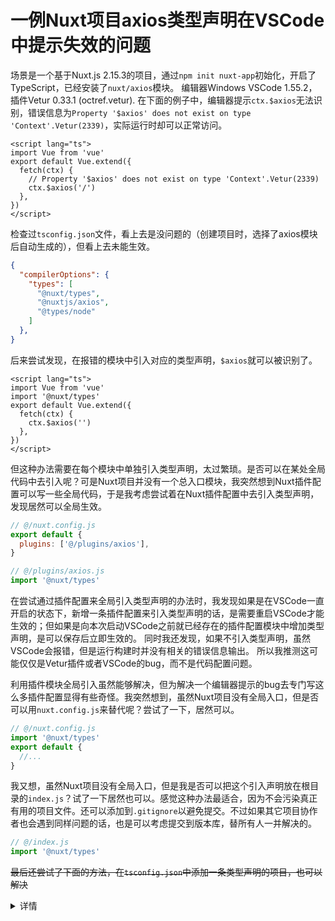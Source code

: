 # 一例Nuxt项目axios类型声明在VSCode中提示失效的问题

场景是一个基于Nuxt.js 2.15.3的项目，通过`npm init nuxt-app`初始化，开启了TypeScript，已经安装了`nuxt/axios`模块。
编辑器Windows VSCode 1.55.2，插件Vetur 0.33.1 (octref.vetur).
在下面的例子中，编辑器提示`ctx.$axios`无法识别，错误信息为`Property '$axios' does not exist on type 'Context'.Vetur(2339)`，实际运行时却可以正常访问。
```vue
<script lang="ts">
import Vue from 'vue'
export default Vue.extend({
  fetch(ctx) {
    // Property '$axios' does not exist on type 'Context'.Vetur(2339)
    ctx.$axios('/') 
  },
})
</script>
```

检查过`tsconfig.json`文件，看上去是没问题的（创建项目时，选择了axios模块后自动生成的），但看上去未能生效。
```json
{
  "compilerOptions": {
    "types": [
      "@nuxt/types",
      "@nuxtjs/axios",
      "@types/node"
    ]
  },
}
```

后来尝试发现，在报错的模块中引入对应的类型声明，`$axios`就可以被识别了。
```vue
<script lang="ts">
import Vue from 'vue'
import '@nuxt/types'
export default Vue.extend({
  fetch(ctx) {
    ctx.$axios('')
  },
})
</script>
```

但这种办法需要在每个模块中单独引入类型声明，太过繁琐。是否可以在某处全局代码中去引入呢？可是Nuxt项目并没有一个总入口模块，我突然想到Nuxt插件配置可以写一些全局代码，于是我考虑尝试着在Nuxt插件配置中去引入类型声明，发现居然可以全局生效。
```js
// @/nuxt.config.js
export default {
  plugins: ['@/plugins/axios'],
}
```
```js
// @/plugins/axios.js
import '@nuxt/types'
```

在尝试通过插件配置来全局引入类型声明的办法时，我发现如果是在VSCode一直开启的状态下，新增一条插件配置来引入类型声明的话，是需要重启VSCode才能生效的；但如果是向本次启动VSCode之前就已经存在的插件配置模块中增加类型声明，是可以保存后立即生效的。
同时我还发现，如果不引入类型声明，虽然VSCode会报错，但是运行构建时并没有相关的错误信息输出。
所以我推测这可能仅仅是Vetur插件或者VSCode的bug，而不是代码配置问题。

利用插件模块全局引入虽然能够解决，但为解决一个编辑器提示的bug去专门写这么多插件配置显得有些奇怪。我突然想到，虽然Nuxt项目没有全局入口，但是否可以用`nuxt.config.js`来替代呢？尝试了一下，居然可以。
```js
// @/nuxt.config.js
import '@nuxt/types'
export default {
  //...
}
```

我又想，虽然Nuxt项目没有全局入口，但是我是否可以把这个引入声明放在根目录的`index.js`？试了一下居然也可以。感觉这种办法最适合，因为不会污染真正有用的项目文件。还可以添加到`.gitignore`以避免提交。不过如果其它项目协作者也会遇到同样问题的话，也是可以考虑提交到版本库，替所有人一并解决的。
```js
// @/index.js
import '@nuxt/types'
```

~~最后还尝试了下面的方法，在`tsconfig.json`中添加一条类型声明的项目，也可以解决~~
<details>
<summary>详情</summary>
```ts
// @/index.d.ts
export * from '@nuxt/types'
```
```json
// @/tsconfig.json
{
  "compilerOptions": {
    "types": [
      "@nuxt/types",
      "@nuxtjs/axios",
      "@types/node",
      "index.d.ts",
    ]
  },
}
```
但此做法的结果貌似很不稳定，我怀疑可能是因为受VSCode某种缓存的影响。另外`compilerOptions.types`下新增的条目`index.d.ts`写法是否符合`tsconfig.json`规则我目前还不确定，但有时会收到错误信息`找不到"index.d.ts"的类型定义文件`
</detail>